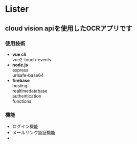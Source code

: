 # Lister
## cloud vision apiを使用したOCRアプリです
### 使用技術
- **vue cli**  
  vue2-touch-events
- **node.js**  
  express  
  urlsafe-base64
- **firebase**  
  hosting  
  realtimedatabase  
  authentication  
  functions

### 機能
- ログイン機能
- メールリンク認証機能
- 